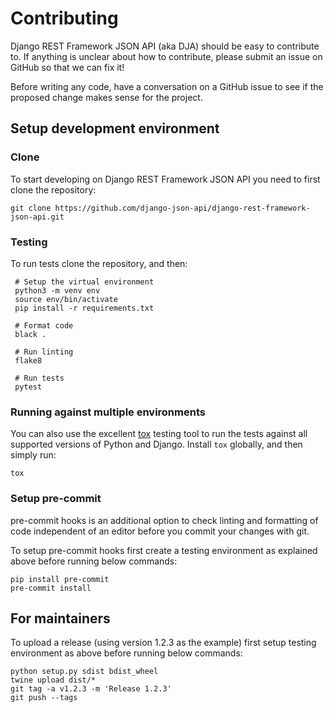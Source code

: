 # Contributing

Django REST Framework JSON API (aka DJA)  should be easy to contribute to.
If anything is unclear about how to contribute,
please submit an issue on GitHub so that we can fix it!

Before writing any code, have a conversation on a GitHub issue to see
if the proposed change makes sense for the project.

## Setup development environment

### Clone

To start developing on Django REST Framework JSON API you need to first clone the repository:

    git clone https://github.com/django-json-api/django-rest-framework-json-api.git

### Testing

To run tests clone the repository, and then:

     # Setup the virtual environment
     python3 -m venv env
     source env/bin/activate
     pip install -r requirements.txt

     # Format code
     black .

     # Run linting
     flake8

     # Run tests
     pytest

### Running against multiple environments

You can also use the excellent [tox](https://tox.readthedocs.io/en/latest/) testing tool to run the tests against all supported versions of Python and Django.  Install `tox` globally, and then simply run:

    tox


### Setup pre-commit

pre-commit hooks is an additional option to check linting and formatting of code independent of
an editor before you commit your changes with git.

To setup pre-commit hooks first create a testing environment as explained above before running below commands:

    pip install pre-commit
    pre-commit install

## For maintainers

To upload a release (using version 1.2.3 as the example) first setup testing environment as above before running below commands:

    python setup.py sdist bdist_wheel
    twine upload dist/*
    git tag -a v1.2.3 -m 'Release 1.2.3'
    git push --tags

